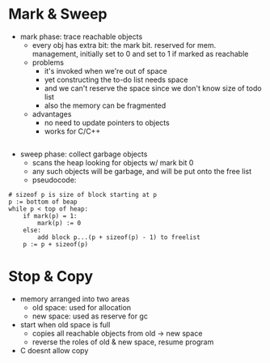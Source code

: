 # Mark & Sweep
- mark phase: trace reachable objects
	- every obj has extra bit: the mark bit. reserved for mem. management, initially set to 0 and set to 1 if marked as reachable
	- problems
		- it's invoked when we're out of space
		- yet constructing the to-do list needs space
		- and we can't reserve the space since we don't know size of todo list
		- also the memory can be fragmented
	- advantages
		- no need to update pointers to objects
		- works for C/C++
```

```
- sweep phase: collect garbage objects
	- scans the heap looking for objects w/ mark bit 0
	- any such objects will be garbage, and will be put onto the free list
	- pseudocode:
```
# sizeof p is size of block starting at p
p := bottom of beap
while p < top of heap:
	if mark(p) = 1:
		mark(p) := 0
	else:
		add block p...(p + sizeof(p) - 1) to freelist
	p := p + sizeof(p)
```
# Stop & Copy
- memory arranged into two areas
	- old space: used for allocation
	- new space: used as reserve for gc
- start when old space is full
	- copies all reachable objects from old -> new space
	- reverse the roles of old & new space, resume program
- C doesnt allow copy